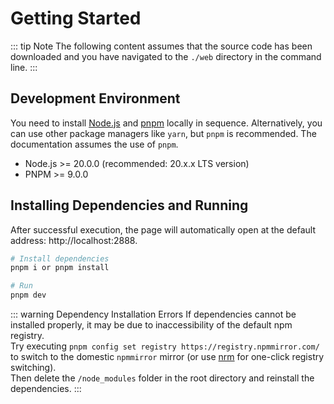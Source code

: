 # Getting Started

::: tip Note
The following content assumes that the source code has been downloaded and you have navigated to the `./web` directory in the command line.
:::

## Development Environment

You need to install [Node.js](https://nodejs.org/en) and [pnpm](https://pnpm.io/) locally in sequence. Alternatively, you can use other package managers like `yarn`, but `pnpm` is recommended. The documentation assumes the use of `pnpm`.

- Node.js >= 20.0.0 (recommended: 20.x.x LTS version)
- PNPM >= 9.0.0

## Installing Dependencies and Running
After successful execution, the page will automatically open at the default address: http://localhost:2888.

```bash
# Install dependencies
pnpm i or pnpm install

# Run
pnpm dev
```

::: warning Dependency Installation Errors
If dependencies cannot be installed properly, it may be due to inaccessibility of the default npm registry.  
Try executing `pnpm config set registry https://registry.npmmirror.com/` to switch to the domestic `npmmirror` mirror (or use [nrm](https://github.com/Pana/nrm) for one-click registry switching).  
Then delete the `/node_modules` folder in the root directory and reinstall the dependencies.
:::